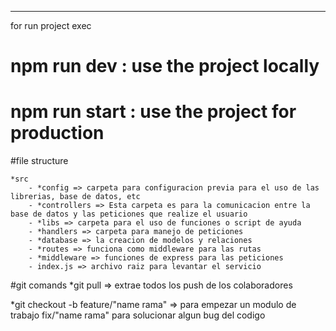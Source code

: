 ---

for run project exec

# npm run dev : use the project locally

# npm run start : use the project for production

#file structure

    *src
        - *config => carpeta para configuracion previa para el uso de las librerias, base de datos, etc
        - *controllers => Esta carpeta es para la comunicacion entre la base de datos y las peticiones que realize el usuario
        - *libs => carpeta para el uso de funciones o script de ayuda
        - *handlers => carpeta para manejo de peticiones
        - *database => la creacion de modelos y relaciones
        - *routes => funciona como middleware para las rutas
        - *middleware => funciones de express para las peticiones
        - index.js => archivo raiz para levantar el servicio

#git comands
\*git pull => extrae todos los push de los colaboradores

\*git checkout -b feature/"name rama" => para empezar un modulo de trabajo
                  fix/"name rama" para solucionar algun bug del codigo
                  
